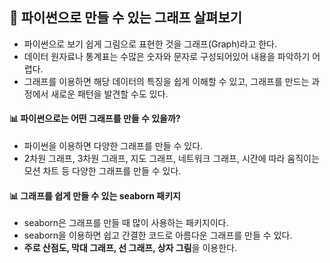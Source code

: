 ## 📌 파이썬으로 만들 수 있는 그래프 살펴보기
- 파이썬으로 보기 쉽게 그림으로 표현한 것을 그래프(Graph)라고 한다.
- 데이터 원자료나 통계표는 수많은 숫자와 문자로 구성되어있어 내용을 파악하기 어렵다.
- 그래프를 이용하면 해당 데이터의 특징을 쉽게 이해할 수 있고, 그래프를 만드는 과정에서 새로운 패턴을 발견할 수도 있다.


#### 📊 파이썬으로는 어떤 그래프를 만들 수 있을까?
- 파이썬을 이용하면 다양한 그래프를 만들 수 있다.
- 2차원 그래프, 3차원 그래프, 지도 그래프, 네트워크 그래프, 시간에 따라 움직이는 모션 차트 등 다양한 그래프를 만들 수 있다.

#### 📊 그래프를 쉽게 만들 수 있는 seaborn 패키지
- seaborn은 그래프를 만들 때 많이 사용하는 패키지이다.
- seaborn을 이용하면 쉽고 간결한 코드로 아름다운 그래프를 만들 수 있다.
- **주로 산점도, 막대 그래프, 선 그래프, 상자 그림**을 이용한다. 
